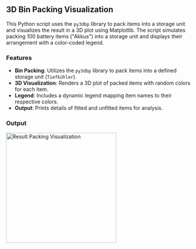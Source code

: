 ## 3D Bin Packing Visualization

This Python script uses the `py3dbp` library to pack items into a storage unit and visualizes the result in a 3D plot using Matplotlib. The script simulates packing 100 battery items ("Akkus") into a storage unit and displays their arrangement with a color-coded legend.

### Features
- **Bin Packing**: Utilizes the `py3dbp` library to pack items into a defined storage unit (`Tiefkühler`).
- **3D Visualization**: Renders a 3D plot of packed items with random colors for each item.
- **Legend**: Includes a dynamic legend mapping item names to their respective colors.
- **Output**: Prints details of fitted and unfitted items for analysis.

### Output
<img src="https://github.com/user-attachments/assets/f5c8bc16-b29e-4b18-8a03-0fa3e95fc181" alt="Result Packing Visualization" width="300">



